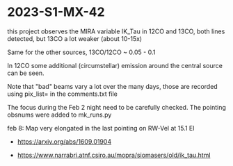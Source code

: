 # 2023-S1-MX-42

this project observes the MIRA variable IK_Tau 
in 12CO and 13CO, both lines detected,
but 13CO a lot weaker (about 10-15x)

Same for the other sources, 13CO/12CO ~ 0.05 - 0.1

In 12CO some additional (circumstellar) 
emission around the central source can be seen.

Note that "bad" beams vary a lot over the many days, those are recorded using pix_list= in the comments.txt file

The focus during the Feb 2 night need to be carefully checked. The pointing obsnums were added to mk_runs.py

feb 8:   Map very elongated in the last pointing on RW-Vel at 15.1 El

* https://arxiv.org/abs/1609.01904

* https://www.narrabri.atnf.csiro.au/mopra/siomasers/old/ik_tau.html
